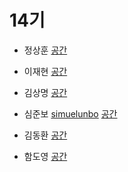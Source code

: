 # 14기

- 정상훈 [](https://github.com//)
[공간](https://github.com/StudyFork/GoogryAndroidArchitectureStudy/tree/master/class14/)

- 이재현 [](https://github.com//)
[공간](https://github.com/StudyFork/GoogryAndroidArchitectureStudy/tree/master/class14/)

- 김상명 [](https://github.com//)
[공간](https://github.com/StudyFork/GoogryAndroidArchitectureStudy/tree/master/class14/)

- 심준보 [simuelunbo](https://github.com/simuelunbo)
[공간](https://github.com/StudyFork/GoogryAndroidArchitectureStudy/tree/master/class14/)

- 김동환 [](https://github.com/)
[공간](https://github.com/StudyFork/GoogryAndroidArchitectureStudy/tree/master/class14/)

- 함도영 [](https://github.com//)
[공간](https://github.com/StudyFork/GoogryAndroidArchitectureStudy/tree/master/class14/)
